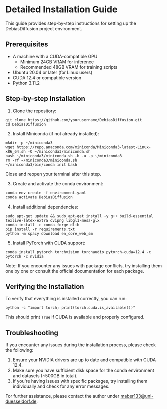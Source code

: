 # Detailed Installation Guide

This guide provides step-by-step instructions for setting up the DebiasDiffusion project environment.

## Prerequisites

- A machine with a CUDA-compatible GPU
  - Minimum 24GB VRAM for inference
  - Recommended 48GB VRAM for training scripts
- Ubuntu 20.04 or later (for Linux users)
- CUDA 12.4 or compatible version
- Python 3.11.2

## Step-by-step Installation

1. Clone the repository:
  ```
  git clone https://github.com/yourusername/DebiasDiffusion.git
  cd DebiasDiffusion
  ```

2. Install Miniconda (if not already installed):
  ```
  mkdir -p ~/miniconda3
  wget https://repo.anaconda.com/miniconda/Miniconda3-latest-Linux-x86_64.sh -O ~/miniconda3/miniconda.sh
  bash ~/miniconda3/miniconda.sh -b -u -p ~/miniconda3
  rm -rf ~/miniconda3/miniconda.sh
  ~/miniconda3/bin/conda init bash
  ```

Close and reopen your terminal after this step.

3. Create and activate the conda environment:
  ```
  conda env create -f environment.yaml
  conda activate DebiasDiffusion
  ```

4. Install additional dependencies:
```
sudo apt-get update && sudo apt-get install -y g++ build-essential texlive-latex-extra dvipng libgl1-mesa-glx
conda install -c conda-forge dlib
pip install -r requirements.txt
python -m spacy download en_core_web_sm
```

5. Install PyTorch with CUDA support:
  ```
  conda install pytorch torchvision torchaudio pytorch-cuda=12.4 -c pytorch -c nvidia
  ```

Note: If you encounter any issues with package conflicts, try installing them one by one or consult the official documentation for each package.

## Verifying the Installation

To verify that everything is installed correctly, you can run:
```
python -c "import torch; print(torch.cuda.is_available())"
```

This should print `True` if CUDA is available and properly configured.

## Troubleshooting

If you encounter any issues during the installation process, please check the following:

1. Ensure your NVIDIA drivers are up to date and compatible with CUDA 12.4.
2. Make sure you have sufficient disk space for the conda environment and datasets (~500GB in total).
3. If you're having issues with specific packages, try installing them individually and check for any error messages.

For further assistance, please contact the author under [maber133@uni-duesseldorf.de](maber133@uni-duesseldorf.de).